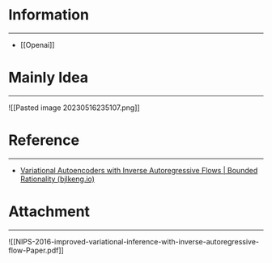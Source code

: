 # Information
---
- [[Openai]]

# Mainly Idea
---
![[Pasted image 20230516235107.png]]

# Reference
---
- [Variational Autoencoders with Inverse Autoregressive Flows | Bounded Rationality (bjlkeng.io)](https://bjlkeng.io/posts/variational-autoencoders-with-inverse-autoregressive-flows/)

# Attachment
---
![[NIPS-2016-improved-variational-inference-with-inverse-autoregressive-flow-Paper.pdf]]